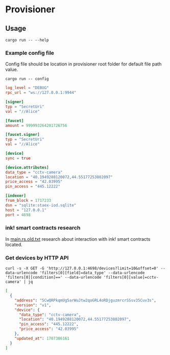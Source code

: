 # Provisioner

## Usage

```shell
cargo run -- --help
```

### Example config file

Config file should be location in provisioner root folder for default file path value.

```shell
cargo run -- config
```

```toml
log_level = "DEBUG"
rpc_url = "ws://127.0.0.1:9944"

[signer]
typ = "SecretUri"
val = "//Alice"

[faucet]
amount = 999993264201726756

[faucet.signer]
typ = "SecretUri"
val = "//Alice"

[device]
sync = true

[device.attributes]
data_type = "cctv-camera"
location = "40.1949288120072,44.55177253802097"
price_access = "42.03995"
pin_access = "445.12222"

[indexer]
from_block = 1717233
dsn = "sqlite:staex-iod.sqlite"
host = "127.0.0.1"
port = 4698
```

### ink! smart contracts research

In [main.rs.old.txt](./src/main.rs.old.txt) research about interaction with ink! smart contracts located.

### Get devices by HTTP API

```shell
curl -s -X GET -G 'http://127.0.0.1:4698/devices?limit=10&offset=0' --data-urlencode 'filters[0][field]=data_type' --data-urlencode 'filters[0][condition]==' --data-urlencode 'filters[0][value]=cctv-camera' | jq
```

```json
[
  {
    "address": "5CwQRPkqmUg5arWuJtw2qoGRL4oRDjguzmrcrSSsv35Cuv3s",
    "version": "v1",
    "device": {
      "data_type": "cctv-camera",
      "location": "40.1949288120072,44.55177253802097",
      "pin_access": "445.12222",
      "price_access": "42.03995"
    },
    "updated_at": 1707386161
  }
]
```
